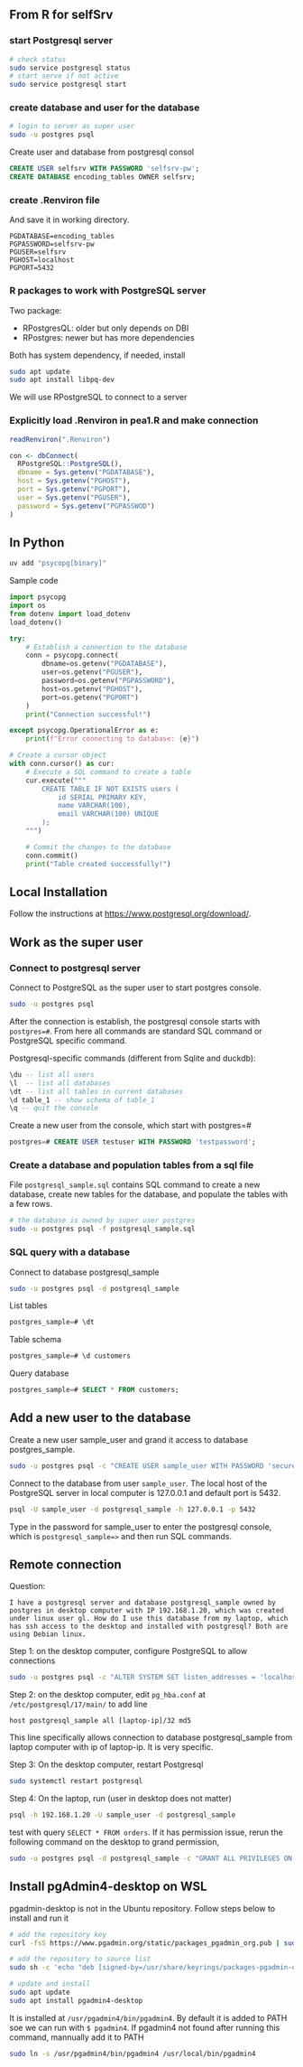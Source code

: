 ## From R for selfSrv

### start Postgresql server

```sh
# check status
sudo service postgresql status
# start serve if not active
sudo service postgresql start
```

### create database and user for the database

```sh
# login to server as super user
sudo -u postgres psql
```

Create user and database from postgresql consol

```sql
CREATE USER selfsrv WITH PASSWORD 'selfsrv-pw';
CREATE DATABASE encoding_tables OWNER selfsrv;
```

### create .Renviron file
And save it in working directory.

```
PGDATABASE=encoding_tables
PGPASSWORD=selfsrv-pw
PGUSER=selfsrv
PGHOST=localhost
PGPORT=5432
```

### R packages to work with PostgreSQL server
Two package: 
- RPostgresQL: older but only depends on DBI
- RPostgres: newer but has more dependencies

Both has system dependency, if needed, install
```sh
sudo apt update
sudo apt install libpq-dev
```

We will use RPostgreSQL to connect to a server


### Explicitly load .Renviron in pea1.R and make connection

```r
readRenviron(".Renviron")

con <- dbConnect(
  RPostgreSQL::PostgreSQL(),
  dbname = Sys.getenv("PGDATABASE"),
  host = Sys.getenv("PGHOST"),
  port = Sys.getenv("PGPORT"),
  user = Sys.getenv("PGUSER"),
  password = Sys.getenv("PGPASSWOD")
)
```

## In Python

```sh
uv add "psycopg[binary]"
```

Sample code
```python
import psycopg
import os
from dotenv import load_dotenv
load_dotenv()

try:
    # Establish a connection to the database
    conn = psycopg.connect(
        dbname=os.getenv("PGDATABASE"),
        user=os.getenv("PGUSER"),
        password=os.getenv("PGPASSWORD"),
        host=os.getenv("PGHOST"),
        port=os.getenv("PGPORT")
    )
    print("Connection successful!")

except psycopg.OperationalError as e:
    print(f"Error connecting to database: {e}")

# Create a cursor object
with conn.cursor() as cur:
    # Execute a SQL command to create a table
    cur.execute("""
        CREATE TABLE IF NOT EXISTS users (
            id SERIAL PRIMARY KEY,
            name VARCHAR(100),
            email VARCHAR(100) UNIQUE
        );
    """)

    # Commit the changes to the database
    conn.commit()
    print("Table created successfully!")
```


## Local Installation

Follow the instructions at https://www.postgresql.org/download/.

## Work as the super user

### Connect to postgresql server

Connect to PostgreSQL as the super user to start postgres console. 
```sh
sudo -u postgres psql
```
After the connection is establish, the postgresql console starts with `postgres=#`. From here all commands are standard SQL command or PostgreSQL specific command.

Postgresql-specific commands (different from Sqlite and duckdb):
```sql
\du -- list all users
\l  -- list all databases
\dt -- list all tables in current databases
\d table_1 -- show schema of table_1
\q -- quit the console
```

Create a new user from the console, which start with postgres=#
```sql
postgres=# CREATE USER testuser WITH PASSWORD 'testpassword';
```


### Create a database and population tables from a sql file

File `postgresql_sample.sql` contains SQL command to create a new database, create new tables for the database, and populate the tables with a few rows. 
```sh
# the database is owned by super user postgres
sudo -u postgres psql -f postgresql_sample.sql
```

### SQL query with a database

Connect to database postgresql_sample
```sh
sudo -u postgres psql -d postgresql_sample
```

List tables
```sql
postgres_sample=# \dt
```

Table schema
```sql
postgres_sample=# \d customers
```

Query database
```sql
postgres_sample=# SELECT * FROM customers;
```

## Add a new user to the database

Create a new user sample_user and grand it access to database postgres_sample.
```sh
sudo -u postgres psql -c "CREATE USER sample_user WITH PASSWORD 'securepassword123'; GRANT CONNECT ON DATABASE postgresql_sample TO sample_user; GRANT ALL PRIVILEGES ON ALL TABLES IN SCHEMA public TO sample_user; GRANT ALL PRIVILEGES ON ALL SEQUENCES IN SCHEMA public TO sample_user;"
```

Connect to the database from user `sample_user`.  The local host of the PostgreSQL server in local computer is 127.0.0.1 and default port is 5432.
```sh
psql -U sample_user -d postgresql_sample -h 127.0.0.1 -p 5432
```

Type in the password for sample_user to enter the postgresql console, which is `postgresql_sample=>` and then run SQL commands.


## Remote connection

Question:
```text
I have a postgresql server and database postgresql_sample owned by postgres in desktop computer with IP 192.168.1.20, which was created under linux user gl. How do I use this database from my laptop, which has ssh access to the desktop and installed with postgresql? Both are using Debian linux.
```

Step 1: on the desktop computer, configure PostgreSQL to allow connections
```sh
sudo -u postgres psql -c "ALTER SYSTEM SET listen_addresses = 'localhost,192.168.1.20';"
```

Step 2: on the desktop computer, edit `pg_hba.conf` at `/etc/postgresql/17/main/` to add line
```
host postgresql_sample all [laptop-ip]/32 md5
```
This line specifically allows connection to database postgresql_sample from laptop computer with ip of laptop-ip. It is very specific.

Step 3: On the desktop computer, restart Postgresql
```sh
sudo systemctl restart postgresql
```

Step 4: On the laptop, run (user in desktop does not matter)
```sh
psql -h 192.168.1.20 -U sample_user -d postgresql_sample
```

test with query `SELECT * FROM orders`. If it has permission issue, rerun the following command on the desktop to grand permission,
```sh
sudo -u postgres psql -d postgresql_sample -c "GRANT ALL PRIVILEGES ON ALL TABLES IN SCHEMA public TO sample_user; GRANT ALL PRIVILEGES ON ALL SEQUENCES IN SCHEMA public TO sample_user;"
```


## Install pgAdmin4-desktop on WSL 
pgadmin-desktop is not in the Ubuntu repository. Follow steps below to install and run it

```sh
# add the repository key
curl -fsS https://www.pgadmin.org/static/packages_pgadmin_org.pub | sudo gpg --dearmor -o /usr/share/keyrings/packages-pgadmin-org.gpg

# add the repository to source list
sudo sh -c 'echo "deb [signed-by=/usr/share/keyrings/packages-pgadmin-org.gpg] https://ftp.postgresql.org/pub/pgadmin/pgadmin4/apt/$(lsb_release -cs) pgadmin4 main" > /etc/apt/sources.list.d/pgadmin4.list'

# update and install
sudo apt update
sudo apt install pgadmin4-desktop
```

It is installed at `/usr/pgadmin4/bin/pgadmin4`. By default it is added to PATH soe we can run with `$ pgadmin4`. If pgadmin4 not found after running this command, mannually add it to PATH

```sh
sudo ln -s /usr/pgadmin4/bin/pgadmin4 /usr/local/bin/pgadmin4
```
